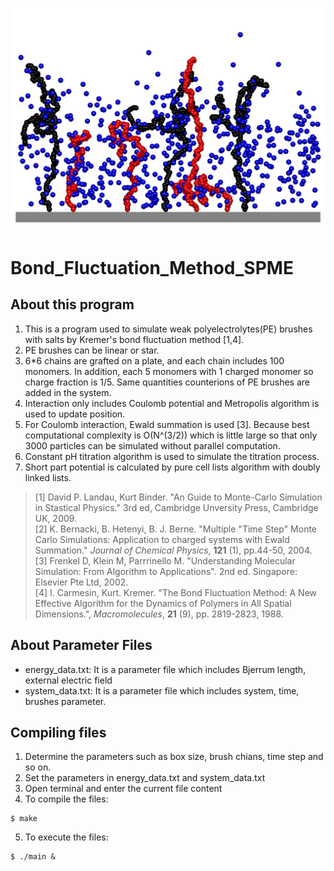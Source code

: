 ![Schmetical Diagram](https://github.com/wangshaoyun/Bond_Fluctuation_Method_Ewald/blob/master/fig31.jpg "Simulation System")
# Bond_Fluctuation_Method_SPME
## About this program
1. This is a program used to simulate weak polyelectrolytes(PE) brushes with salts by Kremer's bond fluctuation method [1,4].
2. PE brushes can be linear or star. 
3. 6*6 chains are grafted on a plate, and each chain includes 100 monomers. In addition, each 5 monomers with 1 charged monomer so charge fraction is 1/5. Same quantities counterions of PE brushes are added in the system.
3. Interaction only includes Coulomb potential and Metropolis algorithm is used to update position.
4. For Coulomb interaction, Ewald summation is used [3]. Because best computational complexity is O(N^(3/2)) which is little large so that only 3000 particles can be simulated without parallel computation. 
7. Constant pH titration algorithm is used to simulate the titration process.
8. Short part potential is calculated by pure cell lists algorithm with doubly linked lists.
>[1] David P. Landau, Kurt Binder. "An Guide to Monte-Carlo Simulation in Stastical Physics." 3rd ed, Cambridge Unversity Press, Cambridge UK, 2009.  
>[2] K. Bernacki, B. Hetenyi, B. J. Berne. "Multiple "Time Step" Monte Carlo Simulations: Application to charged systems with Ewald Summation." *Journal of Chemical Physics*, **121** (1), pp.44-50, 2004.  
>[3] Frenkel D, Klein M, Parrrinello M. "Understanding Molecular Simulation: From Algorithm to Applications". 2nd ed. Singapore: Elsevier Pte Ltd, 2002.  
>[4] I. Carmesin, Kurt. Kremer. "The Bond Fluctuation Method: A New Effective Algorithm for the Dynamics of Polymers in All Spatial Dimensions.", *Macromolecules*, **21** (9), pp. 2819-2823, 1988. 

## About Parameter Files 
+ energy_data.txt: It is a parameter file which includes Bjerrum length, external electric field
+ system_data.txt: It is a parameter file which includes system, time, brushes parameter.  

## Compiling files
1. Determine the parameters such as box size, brush chians, time step and so on.
2. Set the parameters in energy_data.txt and system_data.txt
3. Open terminal and enter the current file content
4. To compile the files:
```
$ make
```
  
5. To execute the files:
```
$ ./main &
```








